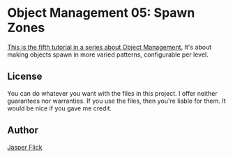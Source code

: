 # Object Management 05: Spawn Zones

[This is the fifth tutorial in a series about Object Management.](https://catlikecoding.com/unity/tutorials/object-management/spawn-zones/) It's about making objects spawn in more varied patterns, configurable per level.

## License

You can do whatever you want with the files in this project. I offer neither guarantees nor warranties. If you use the files, then you're liable for them. It would be nice if you gave me credit.

## Author

[Jasper Flick](https://catlikecoding.com/jasper-flick/)